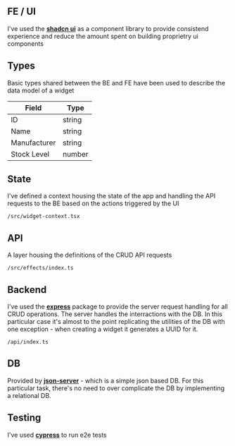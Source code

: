 ## FE / UI

I've used the [**shadcn ui**](https://ui.shadcn.com/) as a component library to provide consistend experience and reduce the amount spent on building proprietry ui components

## Types

Basic types shared between the BE and FE have been used to describe the data model of a widget

| Field        | Type   |
| ------------ | ------ |
| ID           | string |
| Name         | string |
| Manufacturer | string |
| Stock Level  | number |

## State

I've defined a context housing the state of the app and handling the API requests to the BE based on the actions triggered by the UI

```
/src/widget-context.tsx
```

## API

A layer housing the definitions of the CRUD API requests

```
/src/effects/index.ts
```

## Backend

I've used the [**express**](https://www.npmjs.com/package/express) package to provide the server request handling for all CRUD operations. The server handles the interractions with the DB. In this particular case it's almost to the point replicating the utilities of the DB with one exception - when creating a widget it generates a UUID for it.

```
/api/index.ts
```

## DB

Provided by [**json-server**](https://www.npmjs.com/package/json-server) - which is a simple json based DB. For this particular task, there's no need to over complicate the DB by implementing a relational DB.

## Testing

I've used [**cypress**](https://www.npmjs.com/package/cypress) to run e2e tests
